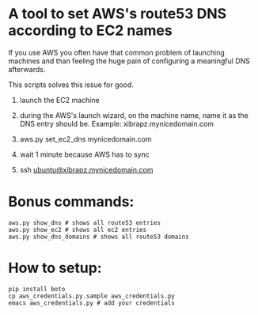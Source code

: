 # A tool to set AWS's route53 DNS according to EC2 names

If you use AWS you often have that common problem of launching machines and than feeling the huge pain of configuring a meaningful DNS afterwards.

This scripts solves this issue for good.


1. launch the EC2 machine

1. during the AWS's launch wizard, on the machine name, name it as the DNS entry should be. Example:
    xibrapz.mynicedomain.com

1. aws.py set_ec2_dns mynicedomain.com

1. wait 1 minute because AWS has to sync

1. ssh ubuntu@xibrapz.mynicedomain.com


# Bonus commands:

```
aws.py show_dns # shows all route53 entries
aws.py show_ec2 # shows all ec2 entries
aws.py show_dns_domains # shows all route53 domains
```

# How to setup:
```
pip install boto
cp aws_credentials.py.sample aws_credentials.py
emacs aws_credentials.py # add your credentials
```
